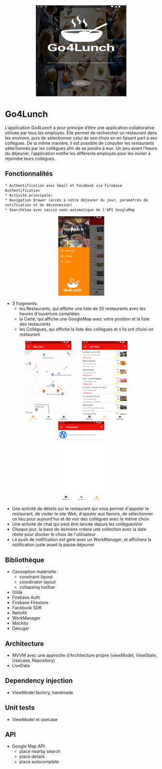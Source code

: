 <p align="center">
 	<img 
   		width="300"
   		height="300"
   		src="screenshot/go4lunch.png"
		alt="accueil" 
  	>
</p>

# Go4Lunch
L’application Go4Lunch a pour principe d’être une application collaborative utilisée par tous les employés. Elle permet de rechercher un restaurant dans les environs, puis de sélectionner celui de son choix en en faisant part à ses collègues. De la même manière, il est possible de consulter les restaurants sélectionnés par les collègues afin de se joindre à eux. Un peu avant l’heure du déjeuner, l’application notifie les différents employés pour les inviter à rejoindre leurs collègues.


## Fonctionnalités
	* Authentification avec Gmail et Facebook via Firebase Authentification
	* Activité principale:
	* Navigation Drawer (accès à votre déjeuner du jour, paramètres de notification et de déconnexion)
	* SearchView avec saisie semi-automatique de l'API GoogleMap

<p align="center">
 	<img alt="navDrawer" src="screenshot/navDrawer.png" width="30%">
</p>

* 3 fragments:
	* les Restaurants, qui affiche une liste de 20 restaurants avec les heures d'ouverture complètes
	* la Carte, qui affiche une GoogleMap avec votre position et la liste des restaurants
	* les Collègues, qui affiche la liste des collègues et s'ils ont choisi un restaurant

<p align="center">
 	<img alt="mapView" src="screenshot/mapView.png" width="30%">
&nbsp; &nbsp; &nbsp; &nbsp;
 	<img alt="listView" src="screenshot/listView.png" width="30%">
&nbsp; &nbsp; &nbsp; &nbsp;
 	<img alt="workmatesView" src="screenshot/workmate.png" width="30%">
</p>

* Une activité de détails sur le restaurant qui vous permet d'appeler le restaurant, de visiter le site Web, d'ajouter aux favoris, de sélectionner ce lieu pour aujourd'hui et de voir des collègues avec le même choix
* Une activité de chat qui peut être lancée depuis les collèguesVoir
* Chaque jour, la base de données créera une collection avec la date réelle pour stocker le choix de l'utilisateur
* Le push de notification est géré avec un WorkManager, et affichera la notification juste avant la pause déjeuner

## Bibliothèque
* Conception matérielle :
	* constraint layout
	* coordinator layout
	* collapsing toolbar
* Glide
* Firebase Auth
* Firebase Firestore
* Facebook SDK
* Retrofit
* WorkManager
* Mockito
* Desugar

## Architecture
* MVVM avec une approche d'Architecture propre (viewModel, ViewState, Usecase, Repository)
* LiveData

## Dependency injection
* ViewModel factory, handmade

## Unit tests
* ViewModel et usecase 

## API
* Google Map API:
	* place nearby search
	* place details
	* place autocomplete

